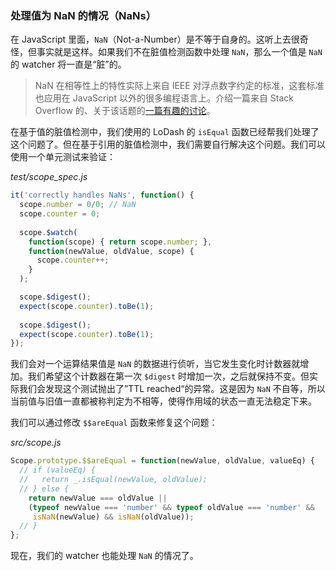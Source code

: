 ### 处理值为 NaN 的情况（NaNs）

在 JavaScript 里面，`NaN`（Not-a-Number）是不等于自身的。这听上去很奇怪，但事实就是这样。如果我们不在脏值检测函数中处理 `NaN`，那么一个值是 `NaN` 的 watcher 将一直是“脏”的。

> NaN 在相等性上的特性实际上来自 IEEE 对浮点数字约定的标准，这套标准也应用在 JavaScript 以外的很多编程语言上。介绍一篇来自 Stack Overflow 的、关于该话题的[一篇有趣的讨论](https://stackoverflow.com/questions/1565164/what-is-the-rationale-for-all-comparisons-returning-false-for-ieee754-nan-values)。

在基于值的脏值检测中，我们使用的 LoDash 的 `isEqual` 函数已经帮我们处理了这个问题了。但在基于引用的脏值检测中，我们需要自行解决这个问题。我们可以使用一个单元测试来验证：

_test/scope_spec.js_

```js
it('correctly handles NaNs', function() {
  scope.number = 0/0; // NaN
  scope.counter = 0;
  
  scope.$watch(
    function(scope) { return scope.number; },
    function(newValue, oldValue, scope) {
      scope.counter++;
    }
  );

  scope.$digest();
  expect(scope.counter).toBe(1);
  
  scope.$digest();
  expect(scope.counter).toBe(1);
});
```

我们会对一个运算结果值是 `NaN` 的数据进行侦听，当它发生变化时计数器就增加。我们希望这个计数器在第一次 `$digest` 时增加一次，之后就保持不变。但实际我们会发现这个测试抛出了”TTL reached“的异常。这是因为 `NaN` 不自等，所以当前值与旧值一直都被称判定为不相等，使得作用域的状态一直无法稳定下来。

我们可以通过修改 `$$areEqual` 函数来修复这个问题：

_src/scope.js_

```js
Scope.prototype.$$areEqual = function(newValue, oldValue, valueEq) {
  // if (valueEq) {
  //   return _.isEqual(newValue, oldValue);
  // } else {
    return newValue === oldValue ||
    (typeof newValue === 'number' && typeof oldValue === 'number' &&
     isNaN(newValue) && isNaN(oldValue));
  // } 
};
```

现在，我们的 watcher 也能处理 `NaN` 的情况了。